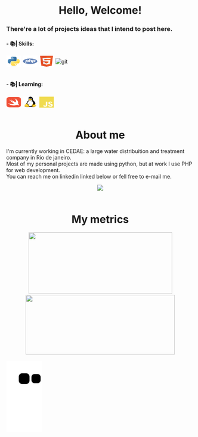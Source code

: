 <h1 align="center"> Hello, Welcome! </h1>
<h3> There're a lot of projects ideas that I intend to post here. </h3>
  
<h4> - 📚| Skills: </h4>
<div style="display: inline_block">
  <img align="center" alt="Python" height="30" width="40" src="https://raw.githubusercontent.com/devicons/devicon/master/icons/python/python-original.svg">
  <img align="center" alt="php" height="30" width="40" src="https://raw.githubusercontent.com/devicons/devicon/master/icons/php/php-plain.svg">
  <img align="center" alt="HTML" height="30" width="40" src="https://raw.githubusercontent.com/devicons/devicon/master/icons/html5/html5-original.svg">
  <img align="center" alt="git" height="30" width="40" src="https://cdn.jsdelivr.net/gh/devicons/devicon/icons/git/git-original.svg">
</div>

</br>
<h4> - 📚| Learning: </h4>
<div style="display: inline_block">
   <img align="center" alt="Swift" height="30" width="40" src="https://raw.githubusercontent.com/devicons/devicon/master/icons/swift/swift-original.svg">
   <img align="center" alt="linux" height="30" width="40" src="https://raw.githubusercontent.com/devicons/devicon/master/icons/linux/linux-original.svg">
   <img align="center" alt="Js" height="30" width="40" src="https://raw.githubusercontent.com/devicons/devicon/master/icons/javascript/javascript-plain.svg">

</div>

</br>
<h1 align="center"> About me </h1>
<p>I'm currently working in CEDAE: a large water distribuition and treatment company in Rio de janeiro.<br> Most of my personal projects are made using python, but at work I use PHP for web development.<br> You can reach me on linkedin linked below or fell free to e-mail me.</p>
<div align="center">
  <a href="https://www.linkedin.com/in/herik-cunha-46576b192/" target="_blank"><img src="https://img.shields.io/badge/-LinkedIn-%230077B5?style=for-the-badge&logo=linkedin&logoColor=white" target="_blank"></a>
</div>

</br>
<h1 align="center"> My metrics </h1>
<div align="center">
  <a href="https://github.com/rherik">
  <img height="165em" width="385em" src="https://github-readme-stats.vercel.app/api?username=rherik&show_icons=true&theme=vision-friendly-dark&include_all_commits=true&count_private=true"/>
  <img height="160em" width="400em" src="https://github-readme-stats.vercel.app/api/top-langs/?username=rherik&layout=compact&langs_count=7&theme=vision-friendly-dark"/>
</div>
  
  ![Snake animation](https://github.com/rherik/rherik/blob/output/github-contribution-grid-snake.svg)
  
</div>
